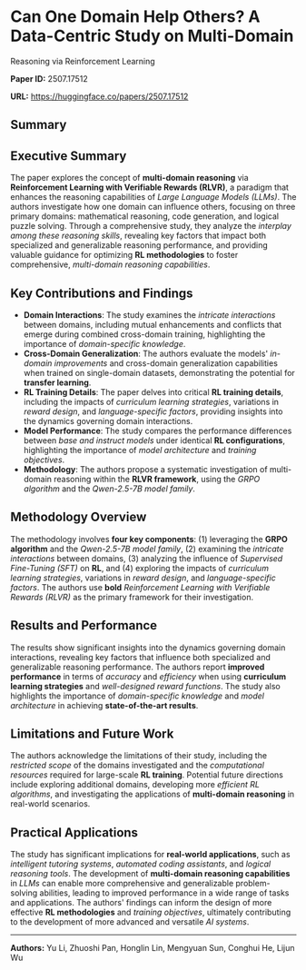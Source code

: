 # Can One Domain Help Others? A Data-Centric Study on Multi-Domain
  Reasoning via Reinforcement Learning

**Paper ID:** 2507.17512

**URL:** https://huggingface.co/papers/2507.17512

## Summary

## Executive Summary
The paper explores the concept of **multi-domain reasoning** via **Reinforcement Learning with Verifiable Rewards (RLVR)**, a paradigm that enhances the reasoning capabilities of *Large Language Models (LLMs)*. The authors investigate how one domain can influence others, focusing on three primary domains: mathematical reasoning, code generation, and logical puzzle solving. Through a comprehensive study, they analyze the *interplay among these reasoning skills*, revealing key factors that impact both specialized and generalizable reasoning performance, and providing valuable guidance for optimizing **RL methodologies** to foster comprehensive, *multi-domain reasoning capabilities*.

## Key Contributions and Findings
* **Domain Interactions**: The study examines the *intricate interactions* between domains, including mutual enhancements and conflicts that emerge during combined cross-domain training, highlighting the importance of *domain-specific knowledge*.
* **Cross-Domain Generalization**: The authors evaluate the models' *in-domain improvements* and cross-domain generalization capabilities when trained on single-domain datasets, demonstrating the potential for **transfer learning**.
* **RL Training Details**: The paper delves into critical **RL training details**, including the impacts of *curriculum learning strategies*, variations in *reward design*, and *language-specific factors*, providing insights into the dynamics governing domain interactions.
* **Model Performance**: The study compares the performance differences between *base and instruct models* under identical **RL configurations**, highlighting the importance of *model architecture* and *training objectives*.
* **Methodology**: The authors propose a systematic investigation of multi-domain reasoning within the **RLVR framework**, using the *GRPO algorithm* and the *Qwen-2.5-7B model family*.

## Methodology Overview
The methodology involves **four key components**: (1) leveraging the **GRPO algorithm** and the *Qwen-2.5-7B model family*, (2) examining the *intricate interactions* between domains, (3) analyzing the influence of *Supervised Fine-Tuning (SFT)* on **RL**, and (4) exploring the impacts of *curriculum learning strategies*, variations in *reward design*, and *language-specific factors*. The authors use **bold** *Reinforcement Learning with Verifiable Rewards (RLVR)* as the primary framework for their investigation.

## Results and Performance
The results show significant insights into the dynamics governing domain interactions, revealing key factors that influence both specialized and generalizable reasoning performance. The authors report **improved performance** in terms of *accuracy* and *efficiency* when using **curriculum learning strategies** and *well-designed reward functions*. The study also highlights the importance of *domain-specific knowledge* and *model architecture* in achieving **state-of-the-art results**.

## Limitations and Future Work
The authors acknowledge the limitations of their study, including the *restricted scope* of the domains investigated and the *computational resources* required for large-scale **RL training**. Potential future directions include exploring additional domains, developing more *efficient RL algorithms*, and investigating the applications of **multi-domain reasoning** in real-world scenarios.

## Practical Applications
The study has significant implications for **real-world applications**, such as *intelligent tutoring systems*, *automated coding assistants*, and *logical reasoning tools*. The development of **multi-domain reasoning capabilities** in *LLMs* can enable more comprehensive and generalizable problem-solving abilities, leading to improved performance in a wide range of tasks and applications. The authors' findings can inform the design of more effective **RL methodologies** and *training objectives*, ultimately contributing to the development of more advanced and versatile *AI systems*.

---

**Authors:** Yu Li, Zhuoshi Pan, Honglin Lin, Mengyuan Sun, Conghui He, Lijun Wu
